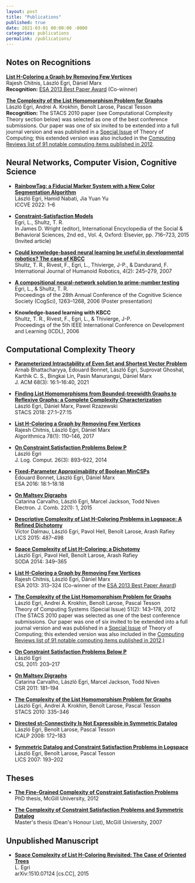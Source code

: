```yaml
---
layout: post
title: "Publications"
published: true
date: 2021-03-01 00:00:00 -0000
categories: publications
permalink: /publications/
---
```


## Notes on Recognitions

**[List H-Coloring a Graph by Removing Few Vertices](https://doi.org/10.1007/978-3-642-40450-4_27)**  
Rajesh Chitnis, László Egri, Dániel Marx  
**Recognition:** [ESA 2013 Best Paper Award](https://www.eatcs.org/index.php/best-esa-paper) (Co-winner)

**[The Complexity of the List Homomorphism Problem for Graphs](https://doi.org/10.1007/s00224-011-9333-8)**  
László Egri, Andrei A. Krokhin, Benoît Larose, Pascal Tesson  
**Recognition:** The STACS 2010 paper (see Computational Complexity Theory section below) was selected as one of the best conference submissions. Our paper was one of six invited to be extended into a full journal version and was published in a [Special Issue](https://link.springer.com/article/10.1007/s00224-012-9401-8) of Theory of Computing; this extended version was also included in the [Computing Reviews list of 91 notable computing items published in 2012](http://www.computingreviews.com/recommend/bestof/notableitems_2012.cfm).

## Neural Networks, Computer Vision, Cognitive Science 

- **[RainbowTag: a Fiducial Marker System with a New Color Segmentation Algorithm](https://ieeexplore.ieee.org/document/9743123)**  
  László Egri, Hamid Nabati, Jia Yuan Yu  
  ICCVE 2022: 1–6

- **[Constraint-Satisfaction Models](https://www.sciencedirect.com/science/article/abs/pii/B9780080970868430230?via%3Dihub)**  
  Egri, L., Shultz, T. R.  
  In James D. Wright (editor), International Encyclopedia of the Social & Behavioral Sciences, 2nd ed., Vol. 4, Oxford: Elsevier, pp. 716–723, 2015 (Invited article)

- **[Could knowledge-based neural learning be useful in developmental robotics? The case of KBCC](https://doi.org/10.1142/S0219843607001035)**  
  Shultz, T. R., Rivest, F., Egri, L., Thivierge, J-P., & Dandurand, F.  
  International Journal of Humanoid Robotics, 4(2): 245–279, 2007

- **[A compositional neural-network solution to prime-number testing](https://escholarship.org/uc/item/5sg7n4ww)**  
  Egri, L., & Shultz, T. R.  
  Proceedings of the 28th Annual Conference of the Cognitive Science Society (CogSci), 1263–1268, 2006 (Poster presentation)

- **Knowledge-based learning with KBCC**  
  Shultz, T. R., Rivest, F., Egri, L., & Thivierge, J-P.  
  Proceedings of the 5th IEEE International Conference on Development and Learning (ICDL), 2006

## Computational Complexity Theory

- **[Parameterized Intractability of Even Set and Shortest Vector Problem](https://dl.acm.org/doi/10.1145/3444942)**  
  Arnab Bhattacharyya, Édouard Bonnet, László Egri, Suprovat Ghoshal, Karthik C. S., Bingkai Lin, Pasin Manurangsi, Dániel Marx  
  J. ACM 68(3): 16:1–16:40, 2021

- **[Finding List Homomorphisms from Bounded-treewidth Graphs to Reflexive Graphs: a Complete Complexity Characterization](https://drops.dagstuhl.de/entities/document/10.4230/LIPIcs.STACS.2018.27)**  
  László Egri, Dániel Marx, Pawel Rzazewski  
  STACS 2018: 27:1–27:15

- **[List H-Coloring a Graph by Removing Few Vertices](https://doi.org/10.1007/s00453-016-0139-6)**  
  Rajesh Chitnis, László Egri, Dániel Marx  
  Algorithmica 78(1): 110–146, 2017

- **[On Constraint Satisfaction Problems Below P](https://doi.org/10.1093/logcom/exu003)**  
  László Egri  
  J. Log. Comput. 26(3): 893–922, 2014

- **[Fixed-Parameter Approximability of Boolean MinCSPs](https://drops.dagstuhl.de/storage/00lipics/lipics-vol057-esa2016/LIPIcs.ESA.2016.18/LIPIcs.ESA.2016.18.pdf)**  
  Édouard Bonnet, László Egri, Dániel Marx  
  ESA 2016: 18:1–18:18

- **[On Maltsev Digraphs](https://doi.org/10.37236/4419)**  
  Catarina Carvalho, László Egri, Marcel Jackson, Todd Niven  
  Electron. J. Comb. 22(1): 1, 2015

- **[Descriptive Complexity of List H-Coloring Problems in Logspace: A Refined Dichotomy](https://ieeexplore.ieee.org/document/7174906)**  
  Víctor Dalmau, László Egri, Pavol Hell, Benoît Larose, Arash Rafiey  
  LICS 2015: 487–498

- **[Space Complexity of List H-Coloring: a Dichotomy](https://doi.org/10.1137/1.9781611973402.26)**  
  László Egri, Pavol Hell, Benoît Larose, Arash Rafiey  
  SODA 2014: 349–365

- **[List H-Coloring a Graph by Removing Few Vertices](https://doi.org/10.1007/978-3-642-40450-4_27)**  
  Rajesh Chitnis, László Egri, Dániel Marx  
  ESA 2013: 313–324 (Co-winner of the [ESA 2013 Best Paper Award](https://www.eatcs.org/index.php/best-esa-paper))

- **[The Complexity of the List Homomorphism Problem for Graphs](https://doi.org/10.1007/s00224-011-9333-8)**  
  László Egri, Andrei A. Krokhin, Benoît Larose, Pascal Tesson  
  Theory of Computing Systems (Special Issue) 51(2): 143–178, 2012  
  (The STACS 2010 paper was selected as one of the best conference submissions. Our paper was one of six invited to be extended into a full journal version and was published in a [Special Issue](https://link.springer.com/article/10.1007/s00224-012-9401-8) of Theory of Computing; this extended version was also included in the [Computing Reviews list of 91 notable computing items published in 2012](http://www.computingreviews.com/recommend/bestof/notableitems_2012.cfm).)

- **[On Constraint Satisfaction Problems Below P](https://drops.dagstuhl.de/entities/document/10.4230/LIPIcs.CSL.2011.203)**  
  László Egri  
  CSL 2011: 203–217

- **[On Maltsev Digraphs](https://dl.acm.org/doi/abs/10.5555/2017990.2018004)**  
  Catarina Carvalho, László Egri, Marcel Jackson, Todd Niven  
  CSR 2011: 181–194

- **[The Complexity of the List Homomorphism Problem for Graphs](https://drops.dagstuhl.de/entities/document/10.4230/LIPIcs.STACS.2010.2467)**  
  László Egri, Andrei A. Krokhin, Benoît Larose, Pascal Tesson  
  STACS 2010: 335–346

- **[Directed st-Connectivity Is Not Expressible in Symmetric Datalog](https://doi.org/10.1007/978-3-540-70583-3_15)**  
  László Egri, Benoît Larose, Pascal Tesson  
  ICALP 2008: 172–183

- **[Symmetric Datalog and Constraint Satisfaction Problems in Logspace](https://ieeexplore.ieee.org/document/4276564)**  
  László Egri, Benoît Larose, Pascal Tesson  
  LICS 2007: 193–202

## Theses

- **[The Fine-Grained Complexity of Constraint Satisfaction Problems](https://escholarship.mcgill.ca/concern/theses/0z7091283?locale=en)**  
  PhD thesis, McGill University, 2012

- **[The Complexity of Constraint Satisfaction Problems and Symmetric Datalog](https://escholarship.mcgill.ca/concern/theses/nk322j95m)**  
  Master's thesis (Dean's Honour List), McGill University, 2007

## Unpublished Manuscript

- **[Space Complexity of List H-Coloring Revisited: The Case of Oriented Trees](https://arxiv.org/abs/1510.07124)**  
  L. Egri  
  arXiv:1510.07124 [cs.CC], 2015
